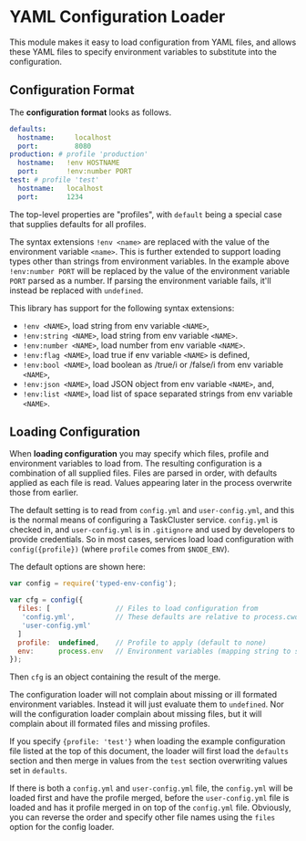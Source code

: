 YAML Configuration Loader
=========================

This module makes it easy to load configuration from YAML files, and allows
these YAML files to specify environment variables to substitute into the
configuration.

Configuration Format
--------------------

The **configuration format** looks as follows.
```yaml
defaults:
  hostname:     localhost
  port:         8080
production: # profile 'production'
  hostname:   !env HOSTNAME
  port:       !env:number PORT
test: # profile 'test'
  hostname:   localhost
  port:       1234
```

The top-level properties are "profiles", with `default` being a special case
that supplies defaults for all profiles.

The syntax extensions `!env <name>` are replaced with the value of the
environment variable `<name>`. This is further extended to support loading
types other than strings from environment variables. In the example above
`!env:number PORT` will be replaced by the value of the environment variable
`PORT` parsed as a number. If parsing the environment variable fails, it'll
instead be replaced with `undefined`.

This library has support for the following syntax extensions:

 * `!env <NAME>`, load string from env variable `<NAME>`,
 * `!env:string <NAME>`, load string from env variable `<NAME>`.
 * `!env:number <NAME>`, load number from env variable `<NAME>`.
 * `!env:flag <NAME>`, load true if env variable `<NAME>` is defined,
 * `!env:bool <NAME>`, load boolean as /true/i or /false/i from env
    variable `<NAME>`,
 * `!env:json <NAME>`, load JSON object from env variable `<NAME>`, and,
 * `!env:list <NAME>`, load list of space separated strings from env
    variable `<NAME>`.

Loading Configuration
---------------------

When **loading configuration** you may specify which files, profile and
environment variables to load from.  The resulting configuration is a
combination of all supplied files.  Files are parsed in order, with defaults
applied as each file is read.  Values appearing later in the process overwrite
those from earlier.

The default setting is to read from `config.yml` and `user-config.yml`, and
this is the normal means of configuring a TaskCluster service.  `config.yml` is
checked in, and `user-config.yml` is in `.gitignore` and used by developers to
provide credentials. So in most cases, services load load configuration with
`config({profile})` (where `profile` comes from `$NODE_ENV`).

The default options are shown here:
```js
var config = require('typed-env-config');

var cfg = config({
  files: [                // Files to load configuration from
   'config.yml',          // These defaults are relative to process.cwd
   'user-config.yml'
  ]
  profile:  undefined,    // Profile to apply (default to none)
  env:      process.env   // Environment variables (mapping string to strings)
});
```

Then `cfg` is an object containing the result of the merge.

The configuration loader will not complain about missing or ill formated
environment variables. Instead it will just evaluate them to `undefined`. Nor will
the configuration loader complain about missing files, but it will complain
about ill formated files and missing profiles.

If you specify `{profile: 'test'}` when loading the example configuration file
listed at the top of this document, the loader will first load the `defaults`
section and then merge in values from the `test` section overwriting
values set in `defaults`.

If there is both a `config.yml` and `user-config.yml` file, the `config.yml`
will be loaded first and have the profile merged, before the `user-config.yml`
file is loaded and has it profile merged in on top of the `config.yml` file.
Obviously, you can reverse the order and specify other file names using the
`files` option for the config loader.
